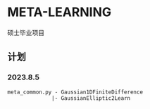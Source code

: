 # META-LEARNING
硕士毕业项目

## 计划
### 2023.8.5
    meta_common.py - Gaussian1DFiniteDifference
                  |- GaussianElliptic2Learn
